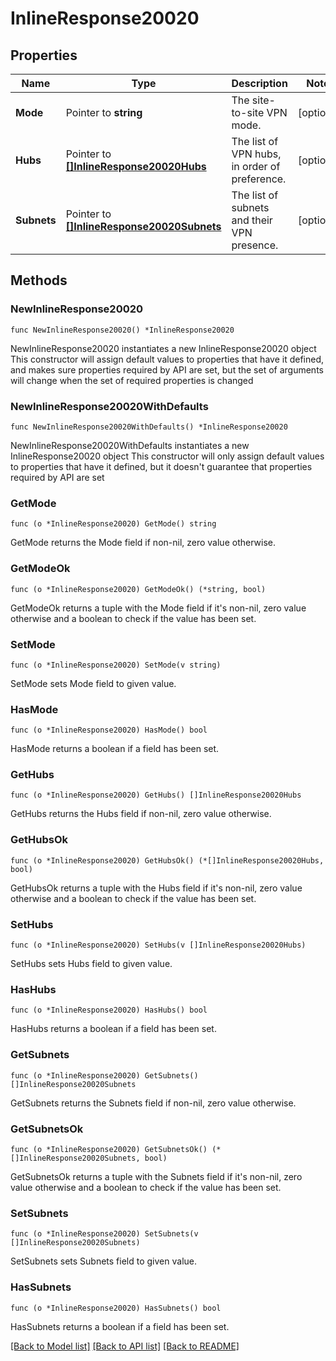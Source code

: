 # InlineResponse20020

## Properties

Name | Type | Description | Notes
------------ | ------------- | ------------- | -------------
**Mode** | Pointer to **string** | The site-to-site VPN mode. | [optional] 
**Hubs** | Pointer to [**[]InlineResponse20020Hubs**](InlineResponse20020Hubs.md) | The list of VPN hubs, in order of preference. | [optional] 
**Subnets** | Pointer to [**[]InlineResponse20020Subnets**](InlineResponse20020Subnets.md) | The list of subnets and their VPN presence. | [optional] 

## Methods

### NewInlineResponse20020

`func NewInlineResponse20020() *InlineResponse20020`

NewInlineResponse20020 instantiates a new InlineResponse20020 object
This constructor will assign default values to properties that have it defined,
and makes sure properties required by API are set, but the set of arguments
will change when the set of required properties is changed

### NewInlineResponse20020WithDefaults

`func NewInlineResponse20020WithDefaults() *InlineResponse20020`

NewInlineResponse20020WithDefaults instantiates a new InlineResponse20020 object
This constructor will only assign default values to properties that have it defined,
but it doesn't guarantee that properties required by API are set

### GetMode

`func (o *InlineResponse20020) GetMode() string`

GetMode returns the Mode field if non-nil, zero value otherwise.

### GetModeOk

`func (o *InlineResponse20020) GetModeOk() (*string, bool)`

GetModeOk returns a tuple with the Mode field if it's non-nil, zero value otherwise
and a boolean to check if the value has been set.

### SetMode

`func (o *InlineResponse20020) SetMode(v string)`

SetMode sets Mode field to given value.

### HasMode

`func (o *InlineResponse20020) HasMode() bool`

HasMode returns a boolean if a field has been set.

### GetHubs

`func (o *InlineResponse20020) GetHubs() []InlineResponse20020Hubs`

GetHubs returns the Hubs field if non-nil, zero value otherwise.

### GetHubsOk

`func (o *InlineResponse20020) GetHubsOk() (*[]InlineResponse20020Hubs, bool)`

GetHubsOk returns a tuple with the Hubs field if it's non-nil, zero value otherwise
and a boolean to check if the value has been set.

### SetHubs

`func (o *InlineResponse20020) SetHubs(v []InlineResponse20020Hubs)`

SetHubs sets Hubs field to given value.

### HasHubs

`func (o *InlineResponse20020) HasHubs() bool`

HasHubs returns a boolean if a field has been set.

### GetSubnets

`func (o *InlineResponse20020) GetSubnets() []InlineResponse20020Subnets`

GetSubnets returns the Subnets field if non-nil, zero value otherwise.

### GetSubnetsOk

`func (o *InlineResponse20020) GetSubnetsOk() (*[]InlineResponse20020Subnets, bool)`

GetSubnetsOk returns a tuple with the Subnets field if it's non-nil, zero value otherwise
and a boolean to check if the value has been set.

### SetSubnets

`func (o *InlineResponse20020) SetSubnets(v []InlineResponse20020Subnets)`

SetSubnets sets Subnets field to given value.

### HasSubnets

`func (o *InlineResponse20020) HasSubnets() bool`

HasSubnets returns a boolean if a field has been set.


[[Back to Model list]](../README.md#documentation-for-models) [[Back to API list]](../README.md#documentation-for-api-endpoints) [[Back to README]](../README.md)


